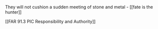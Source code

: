 They will not cushion a sudden meeting of stone and metal - [[fate is the hunter]]

[[FAR 91.3 PIC Responsibility and Authority]]